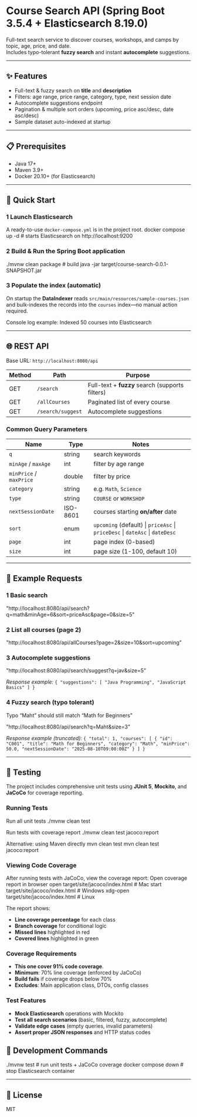 # Course Search API (Spring Boot 3.5.4 + Elasticsearch 8.19.0)

Full-text search service to discover courses, workshops, and camps by topic, age, price, and date.  
Includes typo-tolerant **fuzzy search** and instant **autocomplete** suggestions.

---

## ✨ Features
- Full-text & fuzzy search on **title** and **description**
- Filters: age range, price range, category, type, next session date
- Autocomplete suggestions endpoint
- Pagination & multiple sort orders (upcoming, price asc/desc, date asc/desc)
- Sample dataset auto-indexed at startup

---

## 📋 Prerequisites
- Java 17+
- Maven 3.9+
- Docker 20.10+ (for Elasticsearch)

---

## 🚀 Quick Start

### 1  Launch Elasticsearch
A ready-to-use `docker-compose.yml` is in the project root.
docker compose up -d # starts Elasticsearch on http://localhost:9200


### 2  Build & Run the Spring Boot application
./mvnw clean package # build
java -jar target/course-search-0.0.1-SNAPSHOT.jar


### 3  Populate the index (automatic)
On startup the **DataIndexer** reads `src/main/resources/sample-courses.json`  
and bulk-indexes the records into the `courses` index—no manual action required.

Console log example:
Indexed 50 courses into Elasticsearch


---

## 🌐 REST API

Base URL: `http://localhost:8080/api`

| Method | Path | Purpose |
| ------ | ---- | ------- |
| GET | `/search` | Full-text + **fuzzy** search (supports filters) |
| GET | `/allCourses` | Paginated list of every course |
| GET | `/search/suggest` | Autocomplete suggestions |

### Common Query Parameters

| Name | Type | Notes |
| ---- | ---- | ----- |
| `q` | string | search keywords |
| `minAge` / `maxAge` | int | filter by age range |
| `minPrice` / `maxPrice` | double | filter by price |
| `category` | string | e.g. `Math`, `Science` |
| `type` | string | `COURSE` or `WORKSHOP` |
| `nextSessionDate` | ISO-8601 | courses starting **on/after** date |
| `sort` | enum | `upcoming` (default) \| `priceAsc` \| `priceDesc` \| `dateAsc` \| `dateDesc` |
| `page` | int | page index (0-based) |
| `size` | int | page size (1-100, default 10) |

---

## 🔗 Example Requests

### 1  Basic search
"http://localhost:8080/api/search?q=math&minAge=6&sort=priceAsc&page=0&size=5"

### 2  List all courses (page 2)
"http://localhost:8080/api/allCourses?page=2&size=10&sort=upcoming"

### 3  Autocomplete suggestions
"http://localhost:8080/api/search/suggest?q=jav&size=5"

_Response example:_
``{
"suggestions": [
"Java Programming",
"JavaScript Basics"
]
}``

### 4  Fuzzy search (typo tolerant)
Typo “Maht” should still match “Math for Beginners”

"http://localhost:8080/api/search?q=Maht&size=3"

_Response example (truncated):_
``{
"total": 1,
"courses": [
{
"id": "C001",
"title": "Math for Beginners",
"category": "Math",
"minPrice": 50.0,
"nextSessionDate": "2025-08-10T09:00:00Z"
}
]
}``

---
## 🧪 Testing

The project includes comprehensive unit tests using **JUnit 5**, **Mockito**, and **JaCoCo** for coverage reporting.

### Running Tests
Run all unit tests
./mvnw clean test

Run tests with coverage report
./mvnw clean test jacoco:report

Alternative: using Maven directly
mvn clean test
mvn clean test jacoco:report

### Viewing Code Coverage

After running tests with JaCoCo, view the coverage report:
Open coverage report in browser
open target/site/jacoco/index.html # Mac
start target/site/jacoco/index.html # Windows
xdg-open target/site/jacoco/index.html # Linux

The report shows:
- **Line coverage percentage** for each class
- **Branch coverage** for conditional logic
- **Missed lines** highlighted in red
- **Covered lines** highlighted in green

### Coverage Requirements
- **This one cover 91% code coverage**.
- **Minimum**: 70% line coverage (enforced by JaCoCo)
- **Build fails** if coverage drops below 70%
- **Excludes**: Main application class, DTOs, config classes

### Test Features
- **Mock Elasticsearch** operations with Mockito
- **Test all search scenarios** (basic, filtered, fuzzy, autocomplete)
- **Validate edge cases** (empty queries, invalid parameters)
- **Assert proper JSON responses** and HTTP status codes


## 🧪 Development Commands
./mvnw test # run unit tests + JaCoCo coverage
docker compose down # stop Elasticsearch container

---

## 📄 License
MIT

